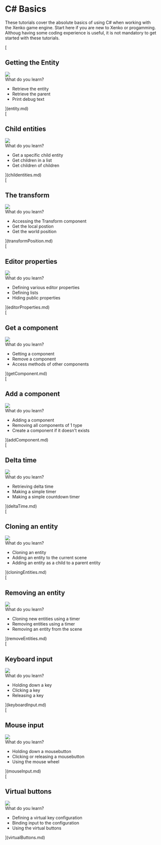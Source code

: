 # C# Basics
These tutorials cover the absolute basics of using C# when working with the Xenko game engine. Start here if you are new to Xenko or progamming. Althoug having some coding experience is useful, it is not mandatory to get started with these tutorials.

<div class='tutorial'>
    [
    <div class='tutorial_title'>
       <h2>Getting the Entity</h2>
    </div>
    <div class='tutorial_thumb'>
        <img src="media/getting-the-entity_thumb.png">   
    </div>
    <div class='tutorial_description'>
        What do you learn?
        <ul>
            <li>Retrieve the entity</li> 
            <li>Retrieve the parent</li> 
            <li>Print debug text</li> 
        </ul>
    </div>
    ](entity.md) 
</div>

<div class='tutorial'>
    [
    <div class='tutorial_title'>
       <h2>Child entities</h2>
    </div>
    <div class='tutorial_thumb'>
        <img src="media/child-entities_thumb.png">     
    </div>
    <div class='tutorial_description'>
        What do you learn?
        <ul>
            <li>Get a specific child entity</li> 
            <li>Get children in a list</li> 
            <li>Get children of children</li> 
        </ul>
    </div>
    ](childentities.md) 
</div>

<div class='tutorial'>
    [
    <div class='tutorial_title'>
       <h2>The transform</h2>
    </div>
    <div class='tutorial_thumb'>
        <img src="media/transform-position_thumb.png">     
    </div>
    <div class='tutorial_description'>
        What do you learn?
        <ul>
            <li>Accessing the Transform component</li> 
            <li>Get the local postion</li> 
            <li>Get the world position</li> 
        </ul>
    </div>
    ](transformPosition.md) 
</div>


<div class='tutorial'> 
    [
    <div class='tutorial_title'>
       <h2>Editor properties</h2>
    </div>
    <div class='tutorial_thumb'>
        <img src="media/editor-properties_thumb.png">    
    </div>
    <div class='tutorial_description'>
        What do you learn?
        <ul>
            <li>Defining various editor properties</li> 
            <li>Defining lists</li> 
            <li>Hiding public properties</li> 
        </ul>
    </div>
    ](editorProperties.md) 
</div>

<div class='tutorial'>
    [
    <div class='tutorial_title'>
       <h2>Get a component</h2>
    </div>
    <div class='tutorial_thumb'>
        <img src="media/getting-a-component_thumb.png">     
    </div>
    <div class='tutorial_description'>
        What do you learn?
        <ul>
            <li>Getting a component</li> 
            <li>Remove a component</li> 
            <li>Access methods of other components</li> 
        </ul>
    </div>
    ](getComponent.md) 
</div>

<div class='tutorial'>
    [
    <div class='tutorial_title'>
       <h2>Add a component</h2>
    </div>
    <div class='tutorial_thumb'>
        <img src="media/adding-a-component_thumb.png">    
    </div>
    <div class='tutorial_description'>
        What do you learn?
        <ul>
            <li>Adding a component</li> 
            <li>Removing all components of 1 type</li> 
            <li>Create a component if it doesn't exists</li> 
        </ul>
    </div>
    ](addComponent.md) 
</div>


<div class='tutorial'> 
    [
    <div class='tutorial_title'>
       <h2>Delta time</h2>
    </div>
    <div class='tutorial_thumb'>
        <img src="media/deltatime_thumb.png">     
    </div>
    <div class='tutorial_description'>
        What do you learn?
        <ul>
            <li>Retrieving delta time</li> 
            <li>Making a simple timer</li> 
            <li>Making a simple countdown timer</li> 
        </ul>
    </div>
    ](deltaTime.md) 
</div>

<div class='tutorial'>
    [
    <div class='tutorial_title'>
       <h2>Cloning an entity</h2>
    </div>
    <div class='tutorial_thumb'>
        <img src="media/cloning-entities_thumb.png">     
    </div>
    <div class='tutorial_description'>
        What do you learn?
        <ul>
            <li>Cloning an entity</li> 
            <li>Adding an entity to the current scene</li> 
            <li>Adding an entity as a child to a parent entity</li> 
        </ul>
    </div>
    ](cloningEntities.md) 
</div>

<div class='tutorial'>
    [
    <div class='tutorial_title'>
       <h2>Removing an entity</h2>
    </div>
    <div class='tutorial_thumb'>
        <img src="media/removing-entity_thumb.png">    
    </div>
    <div class='tutorial_description'>
        What do you learn?
        <ul>
            <li>Cloning new entities using a timer</li> 
            <li>Removing entities using a timer</li> 
            <li>Removing an entity from the scene</li> 
        </ul>
    </div>
    ](removeEntities.md) 
</div>


<div class='tutorial'> 
    [
    <div class='tutorial_title'>
       <h2>Keyboard input</h2>
    </div>
    <div class='tutorial_thumb'>
        <img src="media/keyboard-input_thumb.png">     
    </div>
    <div class='tutorial_description'>
        What do you learn?
        <ul>
            <li>Holding down a key</li> 
            <li>Clicking a key</li> 
            <li>Releasing a key</li> 
        </ul>
    </div>
    ](keyboardInput.md) 
</div>

<div class='tutorial'>
    [
    <div class='tutorial_title'>
       <h2>Mouse input</h2>
    </div>
    <div class='tutorial_thumb'>
        <img src="media/mouse-input_thumb.png">    
    </div>
    <div class='tutorial_description'>
        What do you learn?
        <ul>
            <li>Holding down a mousebutton</li> 
            <li>Clicking or releasing a mousebutton</li> 
            <li>Using the mouse wheel </li> 
        </ul>
    </div>
    ](mouseInput.md) 
</div>

<div class='tutorial'>
    [
    <div class='tutorial_title'>
       <h2>Virtual buttons</h2>
    </div>
    <div class='tutorial_thumb'>
        <img src="media/virtual-buttons_thumb.png">    
    </div>
    <div class='tutorial_description'>
        What do you learn?
        <ul>
            <li>Defining a virtual key configuration</li> 
            <li>Binding input to the configuration</li> 
            <li>Using the virtual buttons</li> 
        </ul>
    </div>
    ](virtualButtons.md) 
</div>

